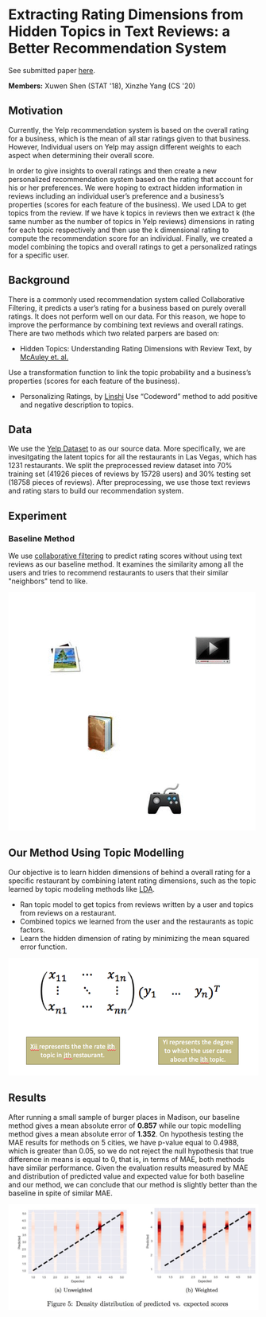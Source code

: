 # Extracting Rating Dimensions from Hidden Topics in Text Reviews: a Better Recommendation System
See submitted paper [here](/latent_variable/submission/extracting-rating-dimensions.pdf). 

**Members:** Xuwen Shen (STAT '18), Xinzhe Yang (CS '20) 

## Motivation

Currently, the Yelp recommendation system is based on the overall rating for a business, which is the mean of all star ratings given to that business. However, Individual users on Yelp may assign different weights to each aspect when determining their overall score. 

In order to give insights to overall ratings and then create a new personalized recommendation system based on the rating that account for his or her preferences. We were hoping to extract hidden information in reviews including an individual user’s preference and a business’s properties (scores for each feature of the business). We used LDA to get topics from the review. If we have k topics in reviews then we extract k (the same number as the number of topics in Yelp reviews) dimensions in rating for each topic respectively and then use the k dimensional rating to compute the recommendation score for an individual. Finally, we created a model combining the topics and overall ratings to get a personalized ratings for a specific user.

## Background

There is a commonly used recommendation system called Collaborative Filtering, it predicts a user’s rating for a business based on purely overall ratings. It does not perform well on our data. For this reason, we hope to improve the performance by combining text reviews and overall ratings. 
There are two methods which two related parpers are based on:
* Hidden Topics: Understanding Rating Dimensions with Review Text, by [McAuley et. al.](/latent_variable/paper/reating_by_reviews_LDA.pdf)

Use a transformation function to link the topic probability and a business’s properties (scores for each feature of the business).

* Personalizing Ratings, by [Linshi](/latent_variable/paper/YelpDatasetChallengeWinner_PersonalizingRatings.pdf)
Use “Codeword” method to add positive and negative description to topics.

## Data

We use the [Yelp Dataset](https://www.yelp.com/dataset/challenge) to as our source data. More specifically, we are invesitgating the latent topics for all the restaurants in Las Vegas, which has 1231 restaurants. We split the preprocessed review dataset into 70% training set (41926 pieces of reviews by 15728 users) and 30% testing set (18758 pieces of reviews). After preprocessing, we use those text reviews and rating stars to build our recommendation system.

## Experiment

### Baseline Method

We use [collaborative filtering](https://en.wikipedia.org/wiki/Collaborative_filtering) to predict rating scores without using text reviews as our baseline method. It examines the similarity among all the users and tries to recommend restaurants to users that their similar "neighbors" tend to like.

![alt text](src/Collaborative_filtering.gif)

## Our Method Using Topic Modelling

Our objective is to learn hidden dimensions of behind a overall rating for a specific restaurant by combining latent rating dimensions, such as the topic learned by topic modeling methods like [LDA](https://en.wikipedia.org/wiki/Latent_Dirichlet_allocation).
*	Ran topic model to get topics from reviews written by a user and topics from reviews on a restaurant.
*	Combined topics we learned from the user and the restaurants as topic factors.
*	Learn the hidden dimension of rating by minimizing the mean squared error function.

![alt text](src/pic1.png)

## Results

After running a small sample of burger places in Madison, our baseline method gives a mean absolute error of **0.857** while our topic modelling method gives a mean absolute error of **1.352**. On hypothesis testing the MAE results for methods on 5 cities, we have p-value equal to 0.4988, which is greater than 0.05, so we do not reject the null hypothesis that true difference in means is equal to 0, that is, in terms of MAE, both methods have similar performance.
Given the evaluation results measured by MAE and distribution of predicted value and expected value for both baseline and our method, we can conclude that our method is slightly better than the baseline in spite of similar MAE.

![alt text](src/dist.jpg)

